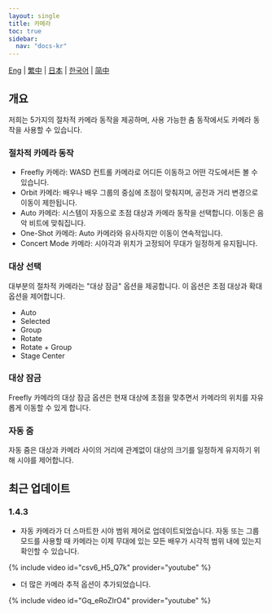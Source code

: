 ```yaml
---
layout: single
title: 카메라
toc: true
sidebar:
  nav: "docs-kr"
---
```

[Eng](/dancexr/features/camera) | [繁中](/tw/dancexr/features/camera) | [日本](/jp/dancexr/features/camera) | [한국어](/kr/dancexr/features/camera) | [简中](/zh/dancexr/features/camera)


## 개요
저희는 5가지의 절차적 카메라 동작을 제공하며, 사용 가능한 춤 동작에서도 카메라 동작을 사용할 수 있습니다.

### 절차적 카메라 동작
* Freefly 카메라: WASD 컨트롤 카메라로 어디든 이동하고 어떤 각도에서든 볼 수 있습니다.
* Orbit 카메라: 배우나 배우 그룹의 중심에 초점이 맞춰지며, 공전과 거리 변경으로 이동이 제한됩니다.
* Auto 카메라: 시스템이 자동으로 초점 대상과 카메라 동작을 선택합니다. 이동은 음악 비트에 맞춰집니다.
* One-Shot 카메라: Auto 카메라와 유사하지만 이동이 연속적입니다.
* Concert Mode 카메라: 시야각과 위치가 고정되어 무대가 일정하게 유지됩니다.

### 대상 선택
대부분의 절차적 카메라는 "대상 잠금" 옵션을 제공합니다. 이 옵션은 초점 대상과 확대 옵션을 제어합니다.
* Auto
* Selected
* Group
* Rotate
* Rotate + Group
* Stage Center

### 대상 잠금
Freefly 카메라의 대상 잠금 옵션은 현재 대상에 초점을 맞추면서 카메라의 위치를 자유롭게 이동할 수 있게 합니다.

### 자동 줌
자동 줌은 대상과 카메라 사이의 거리에 관계없이 대상의 크기를 일정하게 유지하기 위해 시야를 제어합니다.

## 최근 업데이트
### 1.4.3
* 자동 카메라가 더 스마트한 시야 범위 제어로 업데이트되었습니다. 자동 또는 그룹 모드를 사용할 때 카메라는 이제 무대에 있는 모든 배우가 시각적 범위 내에 있는지 확인할 수 있습니다.

{% include video id="csv6_H5_Q7k" provider="youtube" %}

* 더 많은 카메라 추적 옵션이 추가되었습니다.

{% include video id="Gq_eRoZIrO4" provider="youtube" %}